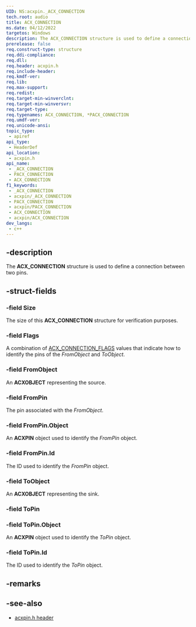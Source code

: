 ```yaml
---
UID: NS:acxpin._ACX_CONNECTION
tech.root: audio
title: ACX_CONNECTION
ms.date: 04/12/2022
targetos: Windows
description: The ACX_CONNECTION structure is used to define a connection between two pins.
prerelease: false
req.construct-type: structure
req.ddi-compliance: 
req.dll: 
req.header: acxpin.h
req.include-header: 
req.kmdf-ver: 
req.lib: 
req.max-support: 
req.redist: 
req.target-min-winverclnt: 
req.target-min-winversvr: 
req.target-type: 
req.typenames: ACX_CONNECTION, *PACX_CONNECTION
req.umdf-ver: 
req.unicode-ansi: 
topic_type:
 - apiref
api_type:
 - HeaderDef
api_location:
 - acxpin.h
api_name:
 - _ACX_CONNECTION
 - PACX_CONNECTION
 - ACX_CONNECTION
f1_keywords:
 - _ACX_CONNECTION
 - acxpin/_ACX_CONNECTION
 - PACX_CONNECTION
 - acxpin/PACX_CONNECTION
 - ACX_CONNECTION
 - acxpin/ACX_CONNECTION
dev_langs:
 - c++
---
```


## -description

The **ACX_CONNECTION** structure is used to define a connection between two pins.

## -struct-fields

### -field Size

The size of this **ACX_CONNECTION** structure for verification purposes.

### -field Flags

A combination of [ACX_CONNECTION_FLAGS](ne-acxpin-acx_connection_flags.md) values that indicate how to identify the pins of the *FromObject* and *ToObject*.

### -field FromObject

An **ACXOBJECT** representing the source.

### -field FromPin

The pin associated with the *FromObject*.

### -field FromPin.Object

An **ACXPIN** object used to identify the *FromPin* object.

### -field FromPin.Id

The ID used to identify the *FromPin* object.

### -field ToObject

An **ACXOBJECT** representing the sink.

### -field ToPin

### -field ToPin.Object

An **ACXPIN** object used to identify the *ToPin* object.

### -field ToPin.Id

The ID used to identify the *ToPin* object.

## -remarks

## -see-also

- [acxpin.h header](index.md)


